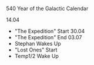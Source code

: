 540 Year of the Galactic Calendar

14.04 
- "The Expedition" Start
30.04 
- "The Expedition" End
03.07 
- Stephan Wakes Up
- "Lost Ones" Start
- Temp1/2 Wake Up 